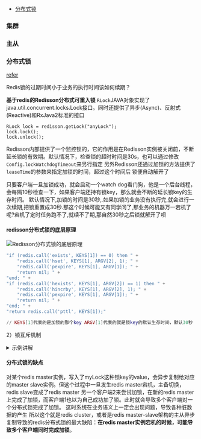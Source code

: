 



- [分布式锁](#分布式锁)

### 集群

### 主从

### 分布式锁

[refer](https://blog.csdn.net/lzhcoder/article/details/88387751)

Redis锁的过期时间小于业务的执行时间该如何续期？

**基于redis的Redisson分布式可重入锁** `RLock`JAVA对象实现了java.util.concurrent.locks.Lock接口。同时还提供了异步(Async)、反射式(Reactive)和RxJava2标准的接口

```
RLock lock = redisson.getLock("anyLock");
lock.lock();
lock.unlock();
```
Redisson内部提供了一个监控锁的，它的作用是在Redisson实例被关闭前，不断延长锁的有效期。默认情况下，检查锁的超时时间是30s，也可以通过修改`Config.lockWatchdogTimeout`来另行指定
另外Redisson还通过加锁的方法提供了`leaseTime`的参数来指定加锁的时间，超过这个时间后 锁便自动解开了

只要客户端一旦加锁成功，就会启动一个watch dog看门狗，他是一个后台线程，会每隔10秒检查一下，如果客户端还持有锁key，那么就会不断的延长锁key的生存时间。
默认情况下,加锁的时间是30秒,.如果加锁的业务没有执行完,就会进行一次续期,把锁重置成30秒.那这个时候可能又有同学问了,那业务的机器万一宕机了呢?宕机了定时任务跑不了,就续不了期,那自然30秒之后锁就解开了呗

#### redisson分布式锁的底层原理

![Redisson分布式锁的底层原理](https://gitee.com/lylw/image/raw/master/redis/redis_lock.jpg)

```lua
"if (redis.call('exists', KEYS[1]) == 0) then " +
    "redis.call('hset', KEYS[1], ARGV[2], 1); " +
    "redis.call('pexpire', KEYS[1], ARGV[1]); " +
    "return nil; " +
"end; " +
"if (redis.call('hexists', KEYS[1], ARGV[2]) == 1) then " +
    "redis.call('hincrby', KEYS[1], ARGV[2], 1); " +
    "redis.call('pexpire', KEYS[1], ARGV[1]); " +
    "return nil; " +
"end; " +
"return redis.call('pttl', KEYS[1]);"

// KEYS[1]代表的是加锁的那个key ARGV[1]代表的就是锁key的默认生存时间，默认30秒    ARGV[2]代表的是加锁的客户端的ID 类似于`8743c9c0-0795-4907-87fd-6c719a6b4586:1`
```
2）锁互斥机制

<details>
  <summary>示例讲解</summary>
  <pre><code> 
     "if (redis.call('exists', KEYS[1]) == 0) then " +   // 判断如果key不存在，就进行加锁
         "redis.call('hset', KEYS[1], ARGV[2], 1); " +   // 设置一个hash数据结构
         "redis.call('pexpire', KEYS[1], ARGV[1]); " +   // 设置key的生存时间
         "return nil; " +
     "end; " +
     "if (redis.call('hexists', KEYS[1], ARGV[2]) == 1) then " +    // 当客户端2尝试加锁，判断myLock锁key的hash数据结构中，是否包含客户端2的ID，如果不包含，则
         "redis.call('hincrby', KEYS[1], ARGV[2], 1); " +           // 
         "redis.call('pexpire', KEYS[1], ARGV[1]); " +              // 
         "return nil; " +
     "end; " +
     "return redis.call('pttl', KEYS[1]);"      // 
     
     # KEYS[1]代表的是加锁的那个key ARGV[1]代表的就是锁key的默认生存时间，默认30秒    ARGV[2]代表的是加锁的客户端的ID 类似于`8743c9c0-0795-4907-87fd-6c719a6b4586:1`
     
     > 加锁机制
        如果该客户端面对的是一个redis cluster集群，他首先会根据hash节点选择一台机器。仅仅只是选择一台机器
        紧接着将复杂的业务逻辑封装在lua脚本中发送给redis，保证这段复杂业务逻辑执行的原子性
     > 锁互斥机制
        那么在这个时候，如果客户端2来尝试加锁，执行了同样的一段lua脚本，会咋样呢？
        很简单，第一个if判断会执行“exists myLock”，发现myLock这个锁key已经存在了。
        接着第二个if判断，判断一下，myLock锁key的hash数据结构中，是否包含客户端2的ID，但是明显不是的，因为那里包含的是客户端1的ID。
        所以，客户端2会获取到pttl myLock返回的一个数字，这个数字代表了myLock这个锁key的剩余生存时间。比如还剩15000毫秒的生存时间。
        此时客户端2会进入一个while循环，不停的尝试加锁
     > watch dog自动延期机制
        客户端1加锁的锁key默认生存时间才30秒，如果超过了30秒，客户端1还想一直持有这把锁，怎么办呢？
        简单！只要客户端1一旦加锁成功，就会启动一个watch dog看门狗，他是一个后台线程，会每隔10秒检查一下，如果客户端1还持有锁key，那么就会不断的延长锁key的生存时间
     > 可重入加锁机制
        第二个if判断会成立，因为myLock的hash数据结构中包含的那个ID，就是客户端1的那个ID，也就是“8743c9c0-0795-4907-87fd-6c719a6b4586:1”
        此时就会执行可重入加锁的逻辑，他会用： incrby myLock   8743c9c0-0795-4907-87fd-6c71a6b4586:1 1
        通过这个命令，对客户端1的加锁次数，累加1
     > 释放锁机制
        每次都对myLock数据结构中的那个加锁次数减1。
        如果发现加锁次数是0了，说明这个客户端已经不再持有锁了，此时就会用：“del myLock”命令，从redis里删除这个key。
        然后呢，另外的客户端2就可以尝试完成加锁了。
        这就是所谓的分布式锁的开源Redisson框架的实现机制
  </code></pre>
</details>

#### 分布式锁的缺点

对某个redis master实例，写入了myLock这种锁key的value，会异步复制给对应的master slave实例。但这个过程中一旦发生redis master宕机，主备切换，redis slave变成了redis master 
另一个客户端2来尝试加锁，在新的redis master上完成了加锁，而客户端1也以为自己成功加了锁。此时就会导致多个客户端对一个分布式锁完成了加锁。
这时系统在业务语义上一定会出现问题，导致各种脏数据的产生
所以这个就是redis cluster，或者是redis master-slave架构的主从异步复制导致的redis分布式锁的最大缺陷：**在redis master实例宕机的时候，可能导致多个客户端同时完成加锁**。










